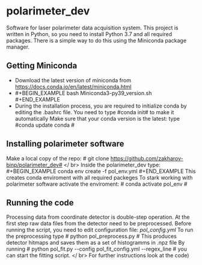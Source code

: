 # polarimeter_dev
Software for laser polarimeter data acquisition system.
This project is written in Python, so you need to install Python 3.7 and all required packages.
There is a simple way to do this using the Miniconda package manager.
## Getting Miniconda
- Download the latest version of miniconda from   https://docs.conda.io/en/latest/miniconda.html 
- #+BEGIN_EXAMPLE bash Miniconda3-py39_version.sh #+END_EXAMPLE
- During the installation process, you are required to initialize conda by editing the .bashrc file. You need to type #conda init# to make it automatically 
Make sure that your conda version is the latest: type #conda update conda #
## Installing polarimeter software
Make a local copy of the repo: # git clone https://github.com/zakharov-binp/polarimeter_dev# </ br>
Inside the polarimeter_dev type: #+BEGIN_EXAMPLE conda env create -f pol_env.yml #+END_EXAMPLE This creates conda enviroment with all required packeges
To stark working with polarimeter software activate the enviroment: # conda activate pol_env # <br />
## Running the code
Processing data from coordinate detector is double-step operation. At the first step raw data files from the detector need to be preprocessed. 
Before running the script, you need to edit configuration file: _pol_config.yml_ 
To run the preprocessing type # python pol_preprocess.py #
This produces detector hitmaps and saves them as a set of histogramms in .npz file
By running # python pol_fit.py --config pol_fit_config.yml --regex_line # you can start the fitting script. </ br>
For further instructions look at the code)


